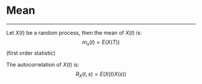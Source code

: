 # Mean
---

Let $X(t)$ be a random process, then the mean of $X(t)$ is:
$$
m_{x}(t) = E(X(T))
$$
(first order statistic)

The autocorrelation of $X(t)$ is:
$$
R_{X}(t, s) = E(X(t)X(s))
$$